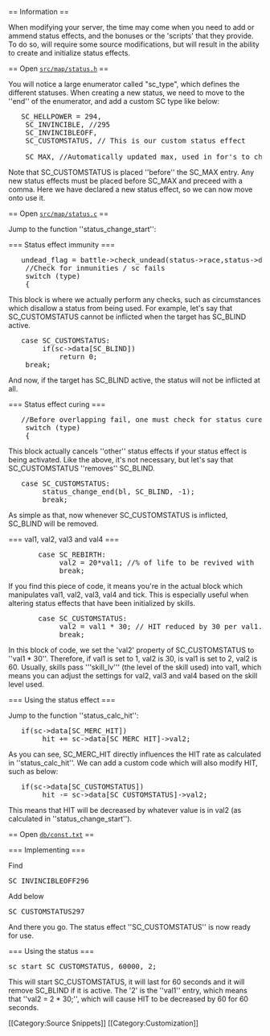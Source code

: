 == Information ==

When modifying your server, the time may come when you need to add or ammend status effects, and the bonuses or the 'scripts' that they provide. To do so, will require some source modifications, but will result in the ability to create and initialize status effects.

== Open [`src/map/status.h`](https://github.com/HerculesWS/Hercules/blob/stable/src/map/status.h) ==

You will notice a large enumerator called "sc_type", which defines the different statuses. When creating a new status, we need to move to the ''end'' of the enumerator, and add a custom SC type like below:

<pre>	SC_HELLPOWER = 294,
	SC_INVINCIBLE, //295
	SC_INVINCIBLEOFF,
	SC_CUSTOMSTATUS, // This is our custom status effect

	SC_MAX, //Automatically updated max, used in for's to check we are within bounds.</pre>

Note that SC_CUSTOMSTATUS is placed ''before'' the SC_MAX entry. Any new status effects must be placed before SC_MAX and preceed with a comma. Here we have declared a new status effect, so we can now move onto use it.

== Open [`src/map/status.c`](https://github.com/HerculesWS/Hercules/blob/stable/src/map/status.c) ==

Jump to the function ''status_change_start'':

=== Status effect immunity ===

<pre>	undead_flag = battle->check_undead(status->race,status->def_ele);
	//Check for inmunities / sc fails
	switch (type)
	{</pre>

This block is where we actually perform any checks, such as circumstances which disallow a status from being used.
For example, let's say that SC_CUSTOMSTATUS cannot be inflicted when the target has SC_BLIND active.

<pre>	case SC_CUSTOMSTATUS:
		if(sc->data[SC_BLIND])
			return 0;
	break;</pre>

And now, if the target has SC_BLIND active, the status will not be inflicted at all.

=== Status effect curing ===

<pre>	//Before overlapping fail, one must check for status cured.
	switch (type)
	{</pre>

This block actually cancels ''other'' status effects if your status effect is being activated. Like the above, it's not necessary, but let's say that SC_CUSTOMSTATUS ''removes'' SC_BLIND.

<pre>	case SC_CUSTOMSTATUS:
		status_change_end(bl, SC_BLIND, -1);
		break;</pre>

As simple as that, now whenever SC_CUSTOMSTATUS is inflicted, SC_BLIND will be removed.

=== val1, val2, val3 and val4 ===

<pre>		case SC_REBIRTH:
			val2 = 20*val1; //% of life to be revived with
			break;</pre>

If you find this piece of code, it means you're in the actual block which manipulates val1, val2, val3, val4 and tick. This is especially useful when altering status effects that have been initialized by skills.

<pre>		case SC_CUSTOMSTATUS:
			val2 = val1 * 30; // HIT reduced by 30 per val1.
			break;</pre>

In this block of code, we set the 'val2' property of SC_CUSTOMSTATUS to ''val1 * 30''. Therefore, if val1 is set to 1, val2 is 30, is val1 is set to 2, val2 is 60. Usually, skills pass '''skill_lv''' (the level of the skill used) into val1, which means you can adjust the settings for val2, val3 and val4 based on the skill level used.

=== Using the status effect ===

Jump to the function ''status_calc_hit'':

<pre>	if(sc->data[SC_MERC_HIT])
		hit += sc->data[SC_MERC_HIT]->val2;</pre>

As you can see, SC_MERC_HIT directly influences the HIT rate as calculated in ''status_calc_hit''. We can add a custom code which will also modify HIT, such as below:

<pre>	if(sc->data[SC_CUSTOMSTATUS])
		hit -= sc->data[SC_CUSTOMSTATUS]->val2;</pre>

This means that HIT will be decreased by whatever value is in val2 (as calculated in ''status_change_start'').

== Open [`db/const.txt`](https://github.com/HerculesWS/Hercules/blob/stable/db/const.txt) ==

=== Implementing ===

Find
<pre>SC_INVINCIBLEOFF<tab>296</pre>

Add below
<pre>SC_CUSTOMSTATUS<tab>297</pre>

And there you go. The status effect ''SC_CUSTOMSTATUS'' is now ready for use.

=== Using the status ===

<pre>sc_start SC_CUSTOMSTATUS, 60000, 2;</pre>

This will start SC_CUSTOMSTATUS, it will last for 60 seconds and it will remove SC_BLIND if it is active.
The '2' is the ''val1'' entry, which means that ''val2 = 2 * 30;'', which will cause HIT to be decreased by 60 for 60 seconds.

[[Category:Source Snippets]]
[[Category:Customization]]
